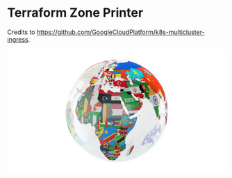 # Terraform Zone Printer

Credits to https://github.com/GoogleCloudPlatform/k8s-multicluster-ingress.

![globe_flags.jpg](./globe_flags.jpeg)